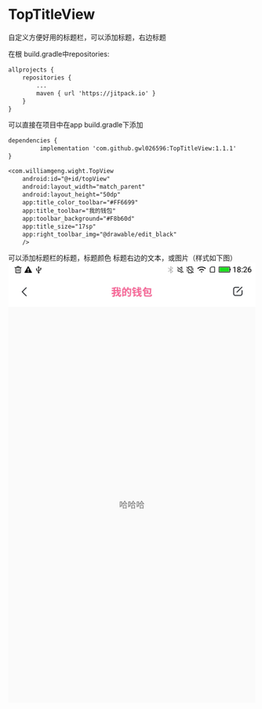 # TopTitleView
自定义方便好用的标题栏，可以添加标题，右边标题

在根 build.gradle中repositories:

	allprojects {
		repositories {
			...
			maven { url 'https://jitpack.io' }
		}
	}

可以直接在项目中在app build.gradle下添加

	dependencies {
	         implementation 'com.github.gwl026596:TopTitleView:1.1.1'
	}



```
<com.williamgeng.wight.TopView
    android:id="@+id/topView"
    android:layout_width="match_parent"
    android:layout_height="50dp"
    app:title_color_toolbar="#FF6699"
    app:title_toolbar="我的钱包"
    app:toolbar_background="#F8b60d"
    app:title_size="17sp"
    app:right_toolbar_img="@drawable/edit_black"
    />
```

可以添加标题栏的标题，标题颜色 标题右边的文本，或图片（样式如下图）
![image](https://github.com/gwl026596/TopTitleView/blob/master/app/src/main/res/mipmap-xxhdpi/test.jpg?raw=true)

